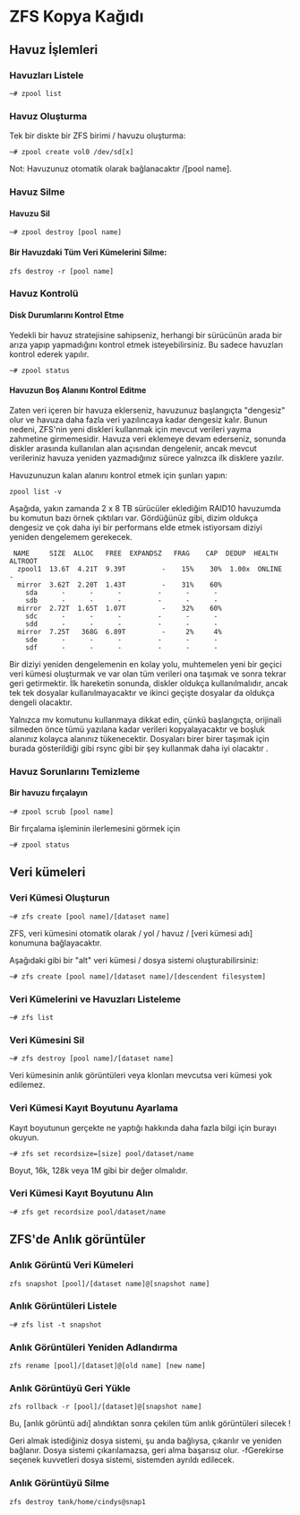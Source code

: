 # ZFS Kopya Kağıdı

## Havuz İşlemleri

### Havuzları Listele

```shell
~# zpool list
```

### Havuz Oluşturma

Tek bir diskte bir ZFS birimi / havuzu oluşturma:

```shell
~# zpool create vol0 /dev/sd[x]
```

Not: Havuzunuz otomatik olarak bağlanacaktır /[pool name].

### Havuz Silme

#### Havuzu Sil

```shell
~# zpool destroy [pool name]
```

#### Bir Havuzdaki Tüm Veri Kümelerini Silme:

```shell
zfs destroy -r [pool name]
```


### Havuz Kontrolü

#### Disk Durumlarını Kontrol Etme

Yedekli bir havuz stratejisine sahipseniz, herhangi bir sürücünün arada bir arıza yapıp yapmadığını kontrol etmek isteyebilirsiniz. Bu sadece havuzları kontrol ederek yapılır.

```shell
~# zpool status
```

#### Havuzun Boş Alanını Kontrol Editme

Zaten veri içeren bir havuza eklerseniz, havuzunuz başlangıçta "dengesiz" olur ve havuza daha fazla veri yazılıncaya kadar dengesiz kalır. Bunun nedeni, ZFS'nin yeni diskleri kullanmak için mevcut verileri yayma zahmetine girmemesidir. Havuza veri eklemeye devam ederseniz, sonunda diskler arasında kullanılan alan açısından dengelenir, ancak mevcut verileriniz havuza yeniden yazmadığınız sürece yalnızca ilk disklere yazılır.

Havuzunuzun kalan alanını kontrol etmek için şunları yapın:

```shell
zpool list -v
```

Aşağıda, yakın zamanda 2 x 8 TB sürücüler eklediğim RAID10 havuzumda bu komutun bazı örnek çıktıları var. Gördüğünüz gibi, dizim oldukça dengesiz ve çok daha iyi bir performans elde etmek istiyorsam diziyi yeniden dengelemem gerekecek.

```shell
 NAME     SIZE  ALLOC   FREE  EXPANDSZ   FRAG    CAP  DEDUP  HEALTH  ALTROOT
  zpool1  13.6T  4.21T  9.39T         -    15%    30%  1.00x  ONLINE  -
  mirror  3.62T  2.20T  1.43T         -    31%    60%
    sda      -      -      -         -      -      -
    sdb      -      -      -         -      -      -
  mirror  2.72T  1.65T  1.07T         -    32%    60%
    sdc      -      -      -         -      -      -
    sdd      -      -      -         -      -      -
  mirror  7.25T   368G  6.89T         -     2%     4%
    sde      -      -      -         -      -      -
    sdf      -      -      -         -      -      -
```

Bir diziyi yeniden dengelemenin en kolay yolu, muhtemelen yeni bir geçici veri kümesi oluşturmak ve var olan tüm verileri ona taşımak ve sonra tekrar geri getirmektir. İlk hareketin sonunda, diskler oldukça kullanılmalıdır, ancak tek tek dosyalar kullanılmayacaktır ve ikinci geçişte dosyalar da oldukça dengeli olacaktır.

Yalnızca mv komutunu kullanmaya dikkat edin, çünkü başlangıçta, orijinali silmeden önce tümü yazılana kadar verileri kopyalayacaktır ve boşluk alanınız kolayca alanınız tükenecektir. Dosyaları birer birer taşımak için burada gösterildiği gibi rsync gibi bir şey kullanmak daha iyi olacaktır .

### Havuz Sorunlarını Temizleme

#### Bir havuzu fırçalayın

```shell
~# zpool scrub [pool name]
```

Bir fırçalama işleminin ilerlemesini görmek için

```shell
~# zpool status
```

## Veri kümeleri

### Veri Kümesi Oluşturun

```shell
~# zfs create [pool name]/[dataset name]
```

ZFS, veri kümesini otomatik olarak / yol / havuz / [veri kümesi adı] konumuna bağlayacaktır.

Aşağıdaki gibi bir "alt" veri kümesi / dosya sistemi oluşturabilirsiniz:

```shell
~# zfs create [pool name]/[dataset name]/[descendent filesystem]
```

### Veri Kümelerini ve Havuzları Listeleme

```shell
~# zfs list
```

### Veri Kümesini Sil

```shell
~# zfs destroy [pool name]/[dataset name]
```

Veri kümesinin anlık görüntüleri veya klonları mevcutsa veri kümesi yok edilemez.

### Veri Kümesi Kayıt Boyutunu Ayarlama

Kayıt boyutunun gerçekte ne yaptığı hakkında daha fazla bilgi için burayı okuyun.

```shell
~# zfs set recordsize=[size] pool/dataset/name
```

Boyut, 16k, 128k veya 1M gibi bir değer olmalıdır.

### Veri Kümesi Kayıt Boyutunu Alın

```shell
~# zfs get recordsize pool/dataset/name
```

## ZFS'de Anlık görüntüler

### Anlık Görüntü Veri Kümeleri

```shell
zfs snapshot [pool]/[dataset name]@[snapshot name]
```

### Anlık Görüntüleri Listele

```shell
~# zfs list -t snapshot
```

### Anlık Görüntüleri Yeniden Adlandırma

```shell
zfs rename [pool]/[dataset]@[old name] [new name]
```

### Anlık Görüntüyü Geri Yükle

```shell
zfs rollback -r [pool]/[dataset]@[snapshot name]
```

Bu, [anlık görüntü adı] alındıktan sonra çekilen tüm anlık görüntüleri silecek !

Geri almak istediğiniz dosya sistemi, şu anda bağlıysa, çıkarılır ve yeniden bağlanır. Dosya sistemi çıkarılamazsa, geri alma başarısız olur. -fGerekirse seçenek kuvvetleri dosya sistemi, sistemden ayrıldı edilecek.

### Anlık Görüntüyü Silme

```shell
zfs destroy tank/home/cindys@snap1
```
